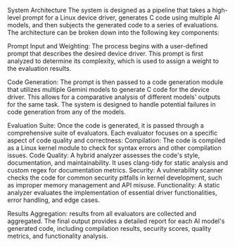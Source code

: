 System Architecture
The system is designed as a pipeline that takes a high-level prompt for a Linux device driver, generates C code using multiple AI models, and then subjects the generated code to a series of evaluations. The architecture can be broken down into the following key components:

Prompt Input and Weighting: 
    The process begins with a user-defined prompt that describes the desired device driver.
    This prompt is first analyzed to determine its complexity, which is used to assign a weight to the evaluation results. 

Code Generation: 
    The prompt is then passed to a code generation module that utilizes multiple Gemini models to generate C code for the device driver. 
    This allows for a comparative analysis of different models' outputs for the same task. 
    The system is designed to handle potential failures in code generation from any of the models. 

Evaluation Suite: 
    Once the code is generated, it is passed through a comprehensive suite of evaluators. Each evaluator focuses on a specific aspect of code quality and correctness:
    Compilation: The code is compiled as a Linux kernel module to check for syntax errors and other compilation issues.
    Code Quality: A hybrid analyzer assesses the code's style, documentation, and maintainability. It uses clang-tidy for static analysis and custom regex for documentation metrics.
    Security: A vulnerability scanner checks the code for common security pitfalls in kernel development, such as improper memory management and API misuse.
    Functionality: A static analyzer evaluates the implementation of essential driver functionalities, error handling, and edge cases.

Results Aggregation: 
    results from all evaluators are collected and aggregated.
    The final output provides a detailed report for each AI model's generated code, including compilation results, security scores, quality metrics, and functionality analysis. 